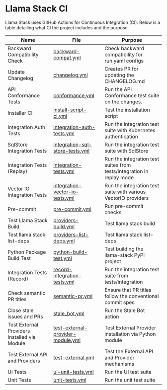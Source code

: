 # Llama Stack CI

Llama Stack uses GitHub Actions for Continuous Integration (CI). Below is a table detailing what CI the project includes and the purpose.

| Name | File | Purpose |
| ---- | ---- | ------- |
| Backward Compatibility Check | [backward-compat.yml](backward-compat.yml) | Check backward compatibility for run.yaml configs |
| Update Changelog | [changelog.yml](changelog.yml) | Creates PR for updating the CHANGELOG.md |
| API Conformance Tests | [conformance.yml](conformance.yml) | Run the API Conformance test suite on the changes. |
| Installer CI | [install-script-ci.yml](install-script-ci.yml) | Test the installation script |
| Integration Auth Tests | [integration-auth-tests.yml](integration-auth-tests.yml) | Run the integration test suite with Kubernetes authentication |
| SqlStore Integration Tests | [integration-sql-store-tests.yml](integration-sql-store-tests.yml) | Run the integration test suite with SqlStore |
| Integration Tests (Replay) | [integration-tests.yml](integration-tests.yml) | Run the integration test suites from tests/integration in replay mode |
| Vector IO Integration Tests | [integration-vector-io-tests.yml](integration-vector-io-tests.yml) | Run the integration test suite with various VectorIO providers |
| Pre-commit | [pre-commit.yml](pre-commit.yml) | Run pre-commit checks |
| Test Llama Stack Build | [providers-build.yml](providers-build.yml) | Test llama stack build |
| Test llama stack list-deps | [providers-list-deps.yml](providers-list-deps.yml) | Test llama stack list-deps |
| Python Package Build Test | [python-build-test.yml](python-build-test.yml) | Test building the llama-stack PyPI project |
| Integration Tests (Record) | [record-integration-tests.yml](record-integration-tests.yml) | Run the integration test suite from tests/integration |
| Check semantic PR titles | [semantic-pr.yml](semantic-pr.yml) | Ensure that PR titles follow the conventional commit spec |
| Close stale issues and PRs | [stale_bot.yml](stale_bot.yml) | Run the Stale Bot action |
| Test External Providers Installed via Module | [test-external-provider-module.yml](test-external-provider-module.yml) | Test External Provider installation via Python module |
| Test External API and Providers | [test-external.yml](test-external.yml) | Test the External API and Provider mechanisms |
| UI Tests | [ui-unit-tests.yml](ui-unit-tests.yml) | Run the UI test suite |
| Unit Tests | [unit-tests.yml](unit-tests.yml) | Run the unit test suite |
